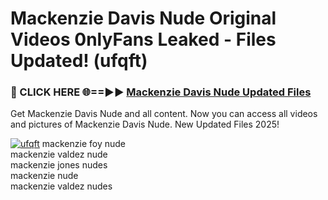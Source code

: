 # Mackenzie Davis Nude Original Videos 0nlyFans Leaked - Files Updated! (ufqft)

<h3>🔴 CLICK HERE 🌐==►► <a href="https://tinyurl.com/yrmya6cz" rel="nofollow">Mackenzie Davis Nude Updated Files</a></h3>

Get Mackenzie Davis Nude and all content. Now you can access all videos and pictures of Mackenzie Davis Nude. New Updated Files 2025!

[![ufqft](https://i.imgur.com/FMdXYCs.gif)](https://tinyurl.com/yrmya6cz)
mackenzie foy nude<br>
mackenzie valdez nude<br>
mackenzie jones nudes<br>
mackenzie nude<br>
mackenzie valdez nudes